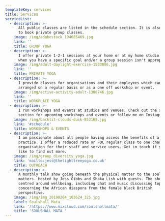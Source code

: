 ```yaml
---
templateKey: services
title: Services
serviceList:
  - description: >-
      All public classes are listed in the schedule section. It is also possible
      to book private group classes.
    image: /img/adobestock_194685469.jpg
    link: ''
    title: GROUP YOGA
  - description: >-
      I offer private 1-2-1 sessions at your home or at my home studio. Perfect
      when you have a specific goal and/or a group session isn't appropriate.
    image: /img/adult-daylight-exercise-1533886.jpg
    link: ''
    title: PRIVATE YOGA
  - description: >-
      I provide classes for organisations and their employees which can be
      arranged on a regular basis or as a one off workshop or event.
    image: /img/active-activity-adult-1308746.jpg
    link: ''
    title: WORKPLACE YOGA
  - description: >-
      I run workshops and events at studios and venues. Check out the schedule
      section for upcoming workshops and events or follow me on Instagram.
    image: /img/backlit-clouds-dusk-853168.jpg
    link: '#schedule'
    title: WORKSHOPS & EVENTS
  - description: >-
      I am passionate about all people having access the benefits of a Yoga
      practice. I offer a reduced rate or FOC regular class to one charitable
      organisation for their staff and service users. Get in touch if you would
      like to find out more.
    image: /img/group_diversity_yoga.jpg
    link: 'mailto:jess@thelighttreeyoga.co.uk'
    title: OUTREACH
  - description: >-
      A monthly talk show going beneath the physical matter to the soul of what
      matters. Hosted by Jess Gibbs and Shaka Lish with guests. The show is
      centred around wellbeing, including chat and music discussing topics
      concerning the African diaspora from the female black British
      perspective. 
    image: /img/img_20190204_103624_325.jpg
    label: Soulshall Mata
    link: '/https://www.mixcloud.com/soulshallmata/'
    title: 'SOULSHALL MATA '
---
```


